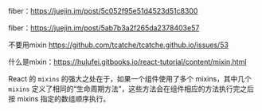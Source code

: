 fiber：<https://juejin.im/post/5c052f95e51d4523d51c8300>

fiber：<https://juejin.im/post/5ab7b3a2f265da2378403e57>

不要用mixin <https://github.com/tcatche/tcatche.github.io/issues/53>

什么是mixin：<https://hulufei.gitbooks.io/react-tutorial/content/mixin.html>

React 的 `mixins` 的强大之处在于，如果一个组件使用了多个 mixins，其中几个 `mixins` 定义了相同的“生命周期方法”，这些方法会在组件相应的方法执行完之后按 mixins 指定的数组顺序执行。

